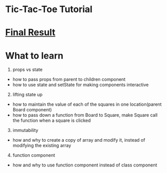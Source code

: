 # Tic-Tac-Toe Tutorial

# [Final Result](https://codepen.io/gaearon/pen/gWWZgR?editors=0010)

# What to learn
1. props vs state
- how to pass props from parent to children component
- how to use state and setState for making components interactive

2. lifting state up
- how to maintain the value of each of the squares in one location(parent Board component)
- how to pass down a function from Board to Square, make Square call the function when a square is clicked

3. immutability
- how and why to create a copy of array and modify it, instead of modifying the existing array

4. function component 
- how and why to use function component instead of class component